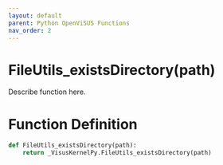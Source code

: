 ```yaml
---
layout: default
parent: Python OpenViSUS Functions
nav_order: 2
---
```


# FileUtils_existsDirectory(path)

Describe function here.

# Function Definition

```python
def FileUtils_existsDirectory(path):
    return _VisusKernelPy.FileUtils_existsDirectory(path)

```
